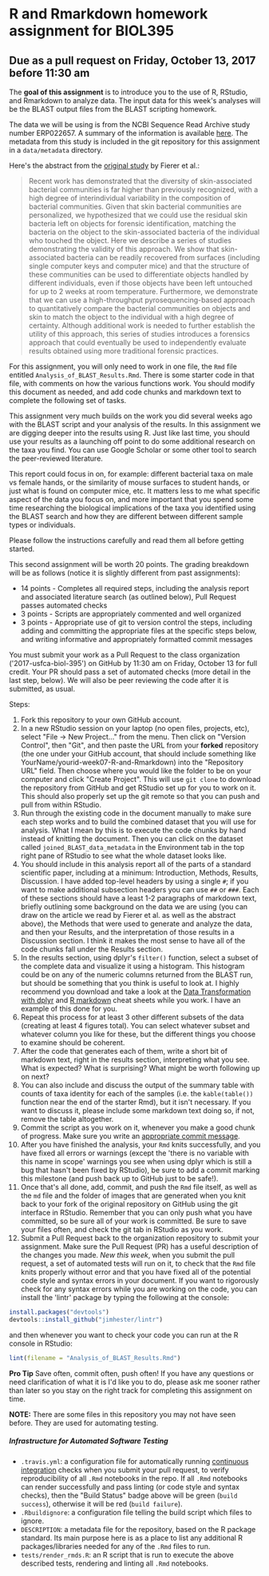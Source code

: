 # R and Rmarkdown homework assignment for BIOL395
## Due as a pull request on Friday, October 13, 2017 before 11:30 am

The **goal of this assignment** is to introduce you to the use of R, RStudio, and Rmarkdown to analyze data. The input data for this week's analyses will be the BLAST output files from the BLAST scripting homework. 

The data we will be using is from the NCBI Sequence Read Archive study number ERP022657. A summary of the information is available [here](https://www.ncbi.nlm.nih.gov/Traces/study/?WebEnv=NCID_1_128047291_130.14.22.33_5555_1505945515_1626731749_0MetA0_S_HStore&query_key=5). The metadata from this study is included in the git repository for this assignment in a `data/metadata` directory.

Here's the abstract from the [original study](https://trace.ncbi.nlm.nih.gov/Traces/sra/sra.cgi?study=ERP022657) by Fierer et al.:

> Recent work has demonstrated that the diversity of skin-associated bacterial communities is far higher than previously recognized, with a high degree of interindividual variability in the composition of bacterial communities. Given that skin bacterial communities are personalized, we hypothesized that we could use the residual skin bacteria left on objects for forensic identification, matching the bacteria on the object to the skin-associated bacteria of the individual who touched the object. Here we describe a series of studies demonstrating the validity of this approach. We show that skin-associated bacteria can be readily recovered from surfaces (including single computer keys and computer mice) and that the structure of these communities can be used to differentiate objects handled by different individuals, even if those objects have been left untouched for up to 2 weeks at room temperature. Furthermore, we demonstrate that we can use a high-throughput pyrosequencing-based approach to quantitatively compare the bacterial communities on objects and skin to match the object to the individual with a high degree of certainty. Although additional work is needed to further establish the utility of this approach, this series of studies introduces a forensics approach that could eventually be used to independently evaluate results obtained using more traditional forensic practices.

For this assignment, you will only need to work in one file, the `Rmd` file entitled `Analysis_of_BLAST_Results.Rmd`. There is some starter code in that file, with comments on how the various functions work. You should modify this document as needed, and add code chunks and markdown text to complete the following set of tasks.

This assignment very much builds on the work you did several weeks ago with the BLAST script and your analysis of the results. In this assignment we are digging deeper into the results using R. Just like last time, you should use your results as a launching off point to do some additional research on the taxa you find. You can use Google Scholar or some other tool to search the peer-reviewed literature. 

This report could focus in on, for example: different bacterial taxa on male vs female hands, or the similarity of mouse surfaces to student hands, or just what is found on computer mice, etc. It matters less to me what specific aspect of the data you focus on, and more important that you spend some time researching the biological implications of the taxa you identified using the BLAST search and how they are different between different sample types or individuals.

Please follow the instructions carefully and read them all before getting started.

This second assignment will be worth 20 points. The grading breakdown will be as follows (notice it is slightly different from past assignments):

* 14 points - Completes all required steps, including the analysis report and associated literature search (as outlined below), Pull Request passes automated checks
* 3 points - Scripts are appropriately commented and well organized
* 3 points - Appropriate use of git to version control the steps, including adding and committing the appropriate files at the specific steps below, and writing informative and appropriately formatted commit messages

You must submit your work as a Pull Request to the class organization ('2017-usfca-biol-395') on GitHub by 11:30 am on Friday, October 13 for full credit. Your PR should pass a set of automated checks (more detail in the last step, below). We will also be peer reviewing the code after it is submitted, as usual.

Steps:

1. Fork this repository to your own GitHub account.
1. In a new RStudio session on your laptop (no open files, projects, etc), select "File -> New Project..." from the menu. Then click on "Version Control", then "Git", and then paste the URL from your **forked** repository (the one under your GitHub account, that should include something like YourName/yourid-week07-R-and-Rmarkdown) into the "Repository URL" field. Then choose where you would like the folder to be on your computer and click "Create Project". This will use `git clone` to download the repository from GitHub and get RStudio set up for you to work on it. This should also properly set up the git remote so that you can push and pull from within RStudio. 
1. Run through the existing code in the document manually to make sure each step works and to build the combined dataset that you will use for analysis. What I mean by this is to execute the code chunks by hand instead of knitting the document. Then you can click on the dataset called `joined_BLAST_data_metadata` in the Environment tab in the top right pane of RStudio to see what the whole dataset looks like.
1. You should include in this analysis report all of the parts of a standard scientific paper, including at a minimum: Introduction, Methods, Results, Discussion. I have added top-level headers by using a single `#`; if you want to make additional subsection headers you can use `##` or `###`. Each of these sections should have a least 1-2 paragraphs of markdown text, briefly outlining some background on the data we are using (you can draw on the article we read by Fierer et al. as well as the abstract above), the Methods that were used to generate and analyze the data, and then your Results, and the interpretation of those results in a Discussion section. I think it makes the most sense to have all of the code chunks fall under the Results section. 
1. In the results section, using dplyr's `filter()` function, select a subset of the complete data and visualize it using a histogram. This histogram could be on any of the numeric columns returned from the BLAST run, but should be something that you think is useful to look at. I highly recommend you download and take a look at the [Data Transformation with dplyr](https://raw.githubusercontent.com/rstudio/cheatsheets/master/data-transformation.pdf) and [R markdown](https://raw.githubusercontent.com/rstudio/cheatsheets/master/rmarkdown-2.0.pdf) cheat sheets while you work. I have an example of this done for you.
1. Repeat this process for at least 3 other different subsets of the data (creating at least 4 figures total). You can select whatever subset and whatever column you like for these, but the different things you choose to examine should be coherent.
1. After the code that generates each of them, write a short bit of markdown text, right in the results section, interpreting what you see. What is expected? What is surprising? What might be worth following up on next?
1. You can also include and discuss the output of the summary table with counts of taxa identity for each of the samples (i.e. the `kable(table())` function near the end of the starter Rmd), but it isn't necessary. If you want to discuss it, please include some markdown text doing so, if not, remove the table altogether.
1. Commit the script as you work on it, whenever you make a good chunk of progress. Make sure you write an [appropriate commit message](https://chris.beams.io/posts/git-commit/).
1. After you have finished the analysis, your `Rmd` knits successfully, and you have fixed all errors or warnings (except the 'there is no variable with this name in scope' warnings you see when using dplyr which is still a bug that hasn't been fixed by RStudio), be sure to add a commit marking this milestone (and push back up to GitHub just to be safe!).
1. Once that's all done, add, commit, and push the `Rmd` file itself, as well as the `md` file and the folder of images that are generated when you knit back to your fork of the original repository on GitHub using the git interface in RStudio. Remember that you can only push what you have committed, so be sure all of your work is committed. Be sure to save your files often, and check the git tab in RStudio as you work.
2. Submit a Pull Request back to the organization repository to submit your assignment. Make sure the Pull Request (PR) has a useful description of the changes you made. *New this week*, when you submit the pull request, a set of automated tests will run on it, to check that the `Rmd` file knits properly without error and that you have fixed all of the potential code style and syntax errors in your document. If you want to rigorously check for any syntax errors while you are working on the code, you can install the 'lintr' package by typing the following at the console:

```r
install.packages("devtools")
devtools::install_github("jimhester/lintr")
```

and then whenever you want to check your code you can run at the R console in RStudio:

```r
lint(filename = "Analysis_of_BLAST_Results.Rmd")
```

**Pro Tip** Save often, commit often, push often! If you have any questions or need clarification of what it is I'd like you to do, please ask me sooner rather than later so you stay on the right track for completing this assignment on time.

**NOTE:** There are some files in this repository you may not have seen before. They are used for automating testing. 

##### Infrastructure for Automated Software Testing

- `.travis.yml`: a configuration file for automatically running [continuous integration](https://travis-ci.com) checks when you submit your pull request, to verify reproducibility of all `.Rmd` notebooks in the repo.  If all `.Rmd` notebooks can render successfully and pass linting (or code style and syntax checks), then the "Build Status" badge above will be green (`build success`), otherwise it will be red (`build failure`).  
- `.Rbuildignore`: a configuration file telling the build script which files to ignore.
- `DESCRIPTION`: a metadata file for the repository, based on the R package standard. Its main purpose here is as a place to list any additional R packages/libraries needed for any of the `.Rmd` files to run.
- `tests/render_rmds.R`: an R script that is run to execute the above described tests, rendering and linting all `.Rmd` notebooks. 

